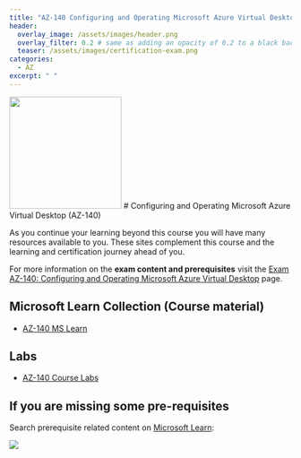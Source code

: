 ```yaml
---
title: "AZ-140 Configuring and Operating Microsoft Azure Virtual Desktop"
header:
  overlay_image: /assets/images/header.png
  overlay_filter: 0.2 # same as adding an opacity of 0.2 to a black background
  teaser: /assets/images/certification-exam.png
categories:
  - AZ
excerpt: " "
---
```


<img src="../../assets/images/certification-exam.png" width="200" height="200">
# Configuring and Operating Microsoft Azure Virtual Desktop (AZ-140) 

As you continue your learning beyond this course you will have many resources available to you. These sites complement this course and the learning and certification journey ahead of you.

For more information on the **exam content and prerequisites** visit the [Exam AZ-140: Configuring and Operating Microsoft Azure Virtual Desktop](https://learn.microsoft.com/en-us/certifications/exams/az-140) page.

## Microsoft Learn Collection (Course material)
- [AZ-140 MS Learn](https://aka.ms/courseAZ-140)

## Labs
- [AZ-140 Course Labs](https://aka.ms/az140labs)

## If you are missing some pre-requisites
Search prerequisite related content on [Microsoft Learn](https://learn.microsoft.com/en-us/training/browse/):

<img src="../../assets/images/learn-search.png">